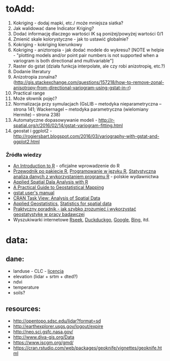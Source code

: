 # toAdd:
1. Kokriging - dodaj mapki, etc./ może mniejsza siatka?
1. Jak walidować dane Indicator Kriging?
2. Dodać informację dlaczego wartości  IK są poniżej/powyżej wartości 0/1
3. Zmienić skale kolorystyczne - jak to ustawić globalnie?
4. Kokriging - kokriging kierunkowy
5. Kokriging - aniztoropia - jak dodać modele do wykresu? [NOTE w helpie - "plotting models and/or point pair numbers is not supported when a variogram is both directional and multivariable"]
6. Raster do gstat (działa funkcja interpolate, ale czy robi anizotropię, etc.?)
8. Dodanie literatury
9. Anizotropia zonalna? (http://gis.stackexchange.com/questions/157218/how-to-remove-zonal-anisotropy-from-directional-variogram-using-gstat-in-r)
10. Practical range
11. Może słownik pojęć?
12. Normalizacja przy symulacjach (GsLIB – metodyka nieparametryczna – strona 141; Wackernagel – metodyka parametryczna (wielomiany Hermite) –   strona 238)
13. Automatyczne dopasowywanie modeli - http://r-spatial.org/r/2016/02/14/gstat-variogram-fitting.html
14. geostat i ggplot2 - http://rogiersbart.blogspot.com/2016/03/variography-with-gstat-and-ggplot2.html

### Źródła wiedzy
- [An Introduction to R](http://cran.r-project.org/doc/manuals/R-intro.pdf) - oficjalne wprowadzenie do R
- [Przewodnik po pakiecie R](http://www.biecek.pl/R/), [Programowanie w języku R](http://rksiazka.rexamine.com/),  [Statystyczna analiza danych z wykorzystaniem programu R](http://ksiegarnia.pwn.pl/7371_pozycja.html?npt=233) - polskie wydawnictwa
- [Applied Spatial Dala Analysis with R](http://www.asdar-book.org/)
- [A Practical Guide to Geostatistical Mapping](http://spatial-analyst.net/book/system/files/Hengl_2009_GEOSTATe2c1w.pdf)
- [gstat user's manual](http://www.gstat.org/gstat.pdf)
- [CRAN Task View: Analysis of Spatial Data](https://cran.r-project.org/web/views/Spatial.html)
- [Applied Geostatistics](https://books.google.pl/books?id=vC2dcXFLI3YC), [Statistics for spatial data](https://books.google.pl/books?id=4SdRAAAAMAAJ)
- [Praktyczny poradnik - jak szybko zrozumieć i wykorzystać geostatystykę w pracy badawczej](http://www.geoinfo.amu.edu.pl/staff/astach/www_geostat/programy/A_Stach_%20poradnik_geostatystyki.pdf)
- Wyszukiwarki internetowe [Rseek](http://www.rseek.org/), [Duckduckgo](http://duckduckgo.com/), [Google](http://google.com/), [Bing](http://bing.com/), itd.

# data:

## dane:
- landuse - CLC - [licencja](http://wiki.openstreetmap.org/wiki/Corine_Land_Cover)
- elevation (lidar + srtm + dted?)
- ndvi
- temperature
- soils?

## resources:
- http://opentopo.sdsc.edu/lidar?format=sd
- http://earthexplorer.usgs.gov/logout/expire 
- http://neo.sci.gsfc.nasa.gov/
- http://www.diva-gis.org/Data
- https://www.iscgm.org/gmd/
- https://cran.rstudio.com/web/packages/geoknife/vignettes/geoknife.html